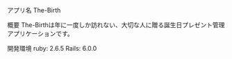 アプリ名
The-Birth

概要
The-Birthは年に一度しか訪れない、大切な人に贈る誕生日プレゼント管理アプリケーションです。

開発環境
ruby: 2.6.5
Rails: 6.0.0










